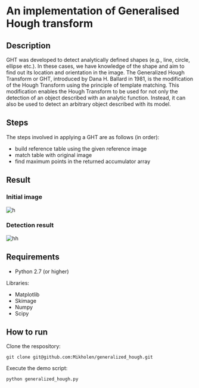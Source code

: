 # An implementation of Generalised Hough transform
## Description
GHT was developed to detect analytically defined shapes (e.g., line, circle, ellipse etc.). In these cases, we have knowledge of the shape and aim to find out its location and orientation in the image. The Generalized Hough Transform or GHT, introduced by Dana H. Ballard in 1981, is the modification of the Hough Transform using the principle of template matching. This modification enables the Hough Transform to be used for not only the detection of an object described with an analytic function. Instead, it can also be used to detect an arbitrary object described with its model.

## Steps
The steps involved in applying a GHT are as follows (in order):

- build reference table using the given reference image
- match table with original image
- find maximum points in the returned accumulator array

## Result
### Initial image
![h](https://github.com/Mikholen/generalized_hough/assets/136765117/e3644223-82ac-4b45-8927-dc45bcf659bc)

### Detection result
![hh](https://github.com/Mikholen/generalized_hough/assets/136765117/2db658e7-87bb-4e25-8f0b-e352adf8b82e)

## Requirements
- Python 2.7 (or higher)
  
Libraries:
- Matplotlib
- Skimage
- Numpy
- Scipy

## How to run
Clone the respository:
```
git clone git@github.com:Mikholen/generalized_hough.git
```
Execute the demo script:
```
python generalized_hough.py
```
